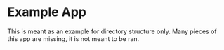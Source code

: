 # Example App
This is meant as an example for directory structure only. Many pieces of this app are missing, it is not meant to be ran.
